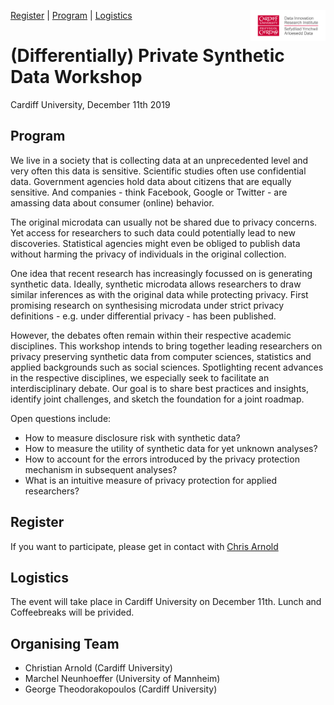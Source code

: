 <a href="#contact">Register</a> | <a href="#program">Program</a> | <a href="#logistics">Logistics</a>
<img src="DIRI_LOGO.jpg" alt="DIRI" height="50" align="right"> 
# (Differentially) Private Synthetic Data Workshop 
Cardiff University, December 11th 2019


## Program
We live in a society that is collecting data at an unprecedented level and very often this data is sensitive. Scientific studies often use confidential data. Government agencies hold data about citizens that are equally sensitive. And companies - think Facebook, Google or Twitter - are amassing data about consumer (online) behavior.

The original microdata can usually not be shared due to privacy concerns. Yet access for researchers to such data could potentially lead to new discoveries.  Statistical agencies might even be obliged to publish data without harming the privacy of individuals in the original collection.

One idea that recent research has increasingly focussed on is generating synthetic data. Ideally, synthetic microdata allows researchers to draw similar inferences as with the original data while protecting privacy. First promising research on synthesising microdata under strict privacy definitions - e.g. under differential privacy - has been published.

However, the debates often remain within their respective academic disciplines. This workshop intends to bring together leading researchers on privacy preserving synthetic data from computer sciences, statistics and applied backgrounds such as social sciences. Spotlighting recent advances in the respective disciplines, we especially seek to facilitate an interdisciplinary debate. Our goal is to share best practices and insights, identify joint challenges, and sketch the foundation for a joint roadmap.

Open questions include:
- How to measure disclosure risk with synthetic data?
- How to measure the utility of synthetic data for yet unknown analyses?
- How to account for the errors introduced by the privacy protection mechanism in subsequent analyses?
- What is an intuitive measure of privacy protection for applied researchers?

## Register
If you want to participate, please get in contact with [Chris Arnold](https://www.cardiff.ac.uk/people/view/994654-arnold-christian)

## Logistics
The event will take place in Cardiff University on December 11th. Lunch and Coffeebreaks will be privided.

## Organising Team 
- Christian Arnold (Cardiff University)
- Marchel Neunhoeffer (University of Mannheim)
- George Theodorakopoulos (Cardiff University)
